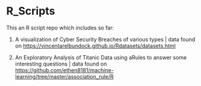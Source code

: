 # R_Scripts

This an R script repo which includes so far: 


1. A visualization of Cyber Security Breaches of various types | data found on https://vincentarelbundock.github.io/Rdatasets/datasets.html

2. An Exploratory Analysis of Titanic Data using aRules
to answer some interesting questions | data found on https://github.com/ethen8181/machine-learning/tree/master/association_rule/R
